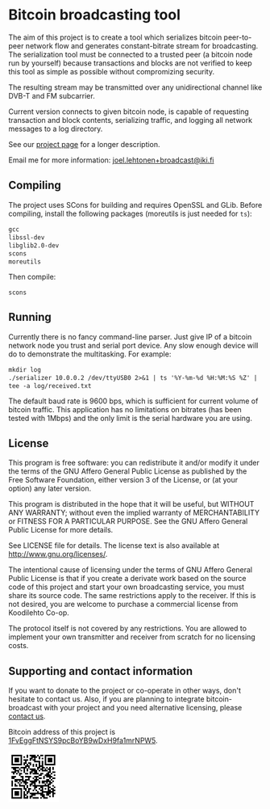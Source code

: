 <!-- -*- mode: markdown; coding: utf-8 -*- -->

# Bitcoin broadcasting tool

The aim of this project is to create a tool which serializes bitcoin
peer-to-peer network flow and generates constant-bitrate stream for
broadcasting. The serialization tool must be connected to a trusted
peer (a bitcoin node run by yourself) because transactions and blocks
are not verified to keep this tool as simple as possible without
compromizing security.

The resulting stream may be transmitted over any unidirectional
channel like DVB-T and FM subcarrier.

Current version connects to given bitcoin node, is capable of
requesting transaction and block contents, serializing traffic, and
logging all network messages to a log directory.

See our [project page](http://bitcoinradio.koodilehto.fi/) for a
longer description.

Email me for more information: <joel.lehtonen+broadcast@iki.fi>

## Compiling

The project uses SCons for building and requires OpenSSL and GLib.
Before compiling, install the following packages (moreutils is just
needed for `ts`):

	gcc
	libssl-dev
	libglib2.0-dev
	scons
	moreutils

Then compile:

	scons

## Running

Currently there is no fancy command-line parser. Just give IP of a
bitcoin network node you trust and serial port device. Any slow enough
device will do to demonstrate the multitasking. For example:

	mkdir log
	./serializer 10.0.0.2 /dev/ttyUSB0 2>&1 | ts '%Y-%m-%d %H:%M:%S %Z' | tee -a log/received.txt

The default baud rate is 9600 bps, which is sufficient for current
volume of bitcoin traffic. This application has no limitations on
bitrates (has been tested with 1Mbps) and the only limit is the serial
hardware you are using.

## License

This program is free software: you can redistribute it and/or modify
it under the terms of the GNU Affero General Public License as
published by the Free Software Foundation, either version 3 of the
License, or (at your option) any later version.

This program is distributed in the hope that it will be useful, but
WITHOUT ANY WARRANTY; without even the implied warranty of
MERCHANTABILITY or FITNESS FOR A PARTICULAR PURPOSE.  See the GNU
Affero General Public License for more details.

See LICENSE file for details. The license text is also available at
<http://www.gnu.org/licenses/>.

The intentional cause of licensing under the terms of GNU Affero
General Public License is that if you create a derivate work based on
the source code of this project and start your own broadcasting
service, you must share its source code. The same restrictions apply
to the receiver. If this is not desired, you are welcome to purchase a
commercial license from Koodilehto Co-op.

The protocol itself is not covered by any restrictions. You are
allowed to implement your own transmitter and receiver from scratch
for no licensing costs.

## Supporting and contact information

If you want to donate to the project or co-operate in other ways,
don't hesitate to contact us. Also, if you are planning to integrate
bitcoin-broadcast with your project and you need alternative
licensing, please [contact us](mailto:joel.lehtonen+broadcast@iki.fi).

Bitcoin address of this project is [1FvEggFtNSYS9pcBoYB9wDxH9fa1mrNPW5](bitcoin:1FvEggFtNSYS9pcBoYB9wDxH9fa1mrNPW5).

![QR code to 1FvEggFtNSYS9pcBoYB9wDxH9fa1mrNPW5](/misc/bitcoin_address.png)
